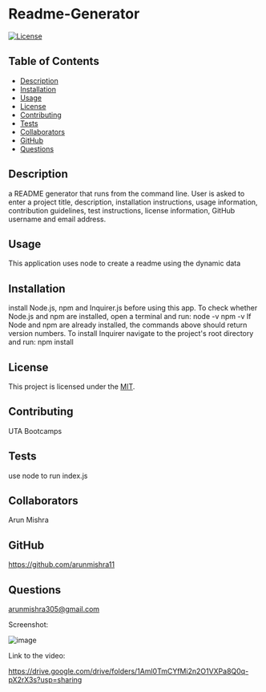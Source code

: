 # Readme-Generator
[![License](https://img.shields.io/badge/license-MIT-blue.svg)](https://opensource.org/licenses/MIT)

## Table of Contents
* [Description](#description)
* [Installation](#installation)
* [Usage](#usage)
* [License](#license)
* [Contributing](#contributing)
* [Tests](#tests)
* [Collaborators](#collaborators)
* [GitHub](#github)
* [Questions](#questions)


## Description
a README generator that runs from the command line. User is asked to enter a project title, description, installation instructions, usage information, contribution guidelines, test instructions, license information, GitHub username and email address.

## Usage
This application uses node to create a readme using the dynamic data

## Installation
install Node.js, npm and Inquirer.js before using this app. To check whether Node.js and npm are installed, open a terminal and run: node -v npm -v If Node and npm are already installed, the commands above should return version numbers. To install Inquirer navigate to the project's root directory and run: npm install

## License
This project is licensed under the [MIT](https://opensource.org/licenses/MIT).

## Contributing
UTA Bootcamps

## Tests
use node to run index.js

## Collaborators
Arun Mishra

## GitHub
https://github.com/arunmishra11

## Questions
arunmishra305@gmail.com

Screenshot:

![image](https://github.com/arunmishra11/Readme-generator/assets/156019606/1754a89f-5da9-4922-8b85-7e72cfef1be7)

Link to the video:

https://drive.google.com/drive/folders/1Aml0TmCYfMi2n2O1VXPa8Q0q-pX2rX3s?usp=sharing


